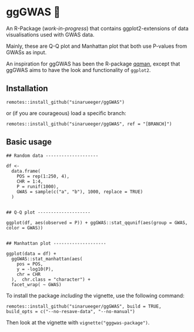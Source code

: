 # ggGWAS 🚧

An R-Package (*work-in-progress*) that contains ggplot2-extensions of data visualisations used with GWAS data. 

Mainly, these are Q-Q plot and Manhattan plot that both use P-values from GWASs as input. 

An inspiration for ggGWAS has been the R-package [qqman](http://www.gettinggeneticsdone.com/2014/05/qqman-r-package-for-qq-and-manhattan-plots-for-gwas-results.html), except that ggGWAS aims to have the look and functionality of `ggplot2`.

## Installation
```
remotes::install_github("sinarueeger/ggGWAS")
```
or (if you are courageous) load a specific branch:
```
remotes::install_github("sinarueeger/ggGWAS", ref = "[BRANCH]")
```


## Basic usage

```
## Random data --------------------

df <-
  data.frame(
    POS = rep(1:250, 4),
    CHR = 1:4,
    P = runif(1000),
    GWAS = sample(c("a", "b"), 1000, replace = TRUE)
  )


## Q-Q plot --------------------

ggplot(df, aes(observed = P)) + ggGWAS::stat_qqunif(aes(group = GWAS, color = GWAS))


## Manhattan plot --------------------

ggplot(data = df) +
  ggGWAS::stat_manhattan(aes(
    pos = POS,
    y = -log10(P),
    chr = CHR
  ),  chr.class = "character") +
  facet_wrap( ~ GWAS)

```


To install the package *including* the vignette, use the following command:

```
remotes::install_github("sinarueeger/ggGWAS", build = TRUE, 
build_opts = c("--no-resave-data", "--no-manual")
```

Then look at the vignette with `vignette("gggwas-package")`.
